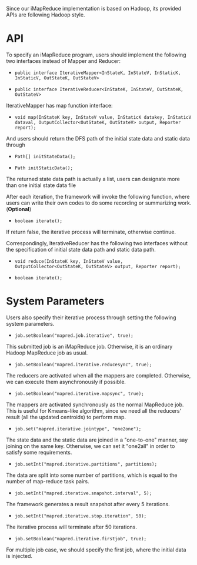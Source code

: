 Since our iMapReduce implementation is based on Hadoop, its provided APIs are following Hadoop style.

# API #

To specify an iMapReduce program, users should implement the following two interfaces instead of Mapper and Reducer:

  * `public interface IterativeMapper<InStateK, InStateV, InStaticK, InStaticV, OutStateK, OutStateV>`

  * `public interface IterativeReducer<InStateK, InStateV, OutStateK, OutStateV>`

IterativeMapper has map function interface:

  * `void map(InStateK key, InStateV value, InStaticK datakey, InStaticV dataval, OutputCollector<OutStateK, OutStateV> output, Reporter report);`

And users should return the DFS path of the initial state data and static data through

  * `Path[] initStateData();`

  * `Path initStaticData();`

The returned state data path is actually a list, users can designate more than one initial state data file

After each iteration, the framework will invoke the following function, where users can write their own codes to do some recording or summarizing work. (**Optional**)

  * `boolean iterate();`

If return false, the iterative process will terminate, otherwise continue.

Correspondingly, IterativeReducer has the following two interfaces without the specification of initial state data path and static data path.

  * `void reduce(InStateK key, InStateV value, OutputCollector<OutStateK, OutStateV> output, Reporter report);`

  * `boolean iterate();`


# System Parameters #

Users also specify their iterative process through setting the following system parameters.

  * `job.setBoolean("mapred.job.iterative", true);`

This submitted job is an iMapReduce job. Otherwise, it is an ordinary Hadoop MapReduce job as usual.

  * `job.setBoolean("mapred.iterative.reducesync", true);`

The reducers are activated when all the mappers are completed. Otherwise, we can execute them asynchronously if possible.

  * `job.setBoolean("mapred.iterative.mapsync", true);`

The mappers are activated synchronously as the normal MapReduce job. This is useful for Kmeans-like algorithm, since we need all the reducers' result (all the updated centroids) to perform map.

  * `job.set("mapred.iterative.jointype", "one2one");`

The state data and the static data are joined in a "one-to-one" manner, say joining on the same key. Otherwise, we can set it "one2all" in order to satisfy some requirements.

  * `job.setInt("mapred.iterative.partitions", partitions);`

The data are split into some number of partitions, which is equal to the number of map-reduce task pairs.

  * `job.setInt("mapred.iterative.snapshot.interval", 5);`

The framework generates a result snapshot after every 5 iterations.

  * `job.setInt("mapred.iterative.stop.iteration", 50);`

The iterative process will terminate after 50 iterations.

  * `job.setBoolean("mapred.iterative.firstjob", true);`

For multiple job case, we should specify the first job, where the initial data is injected.